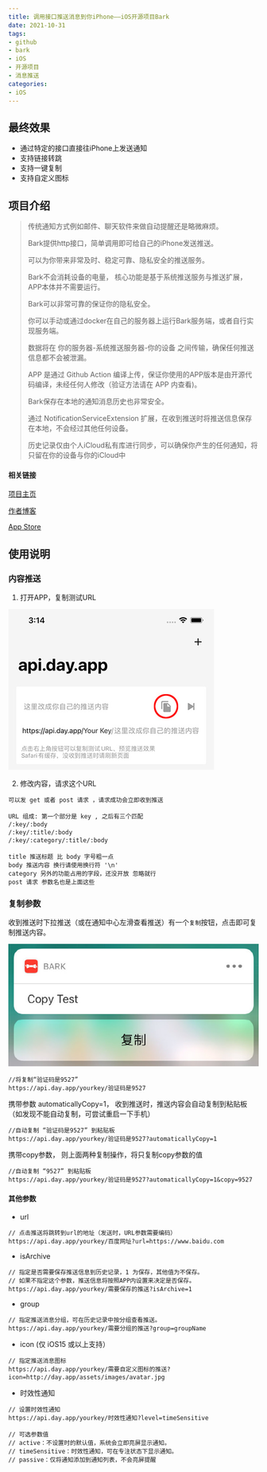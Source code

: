 ```yaml
---
title: 调用接口推送消息到你iPhone——iOS开源项目Bark
date: 2021-10-31
tags:
- github
- bark
- iOS
- 开源项目
- 消息推送
categories: 
- iOS
---
```




## 最终效果

- 通过特定的接口直接往iPhone上发送通知
- 支持链接转跳
- 支持一键复制
- 支持自定义图标
<!-- more -->



## 项目介绍

>传统通知方式例如邮件、聊天软件来做自动提醒还是略微麻烦。
>
>Bark提供http接口，简单调用即可给自己的iPhone发送推送。
>
>可以为你带来非常及时、稳定可靠、隐私安全的推送服务。
>
>
>
>Bark不会消耗设备的电量， 核心功能是基于系统推送服务与推送扩展，APP本体并不需要运行。
>
>
>
>Bark可以非常可靠的保证你的隐私安全。
>
>你可以手动或通过docker在自己的服务器上运行Bark服务端，或者自行实现服务端。
>
>数据将在 你的服务器-系统推送服务器-你的设备 之间传输，确保任何推送信息都不会被泄漏。
>
>APP 是通过 Github Action 编译上传，保证你使用的APP版本是由开源代码编译，未经任何人修改（验证方法请在 APP 内查看)。
>
>
>
>Bark保存在本地的通知消息历史也非常安全。
>
>通过 NotificationServiceExtension 扩展，在收到推送时将推送信息保存在本地，不会经过其他任何设备。
>
>历史记录仅由个人iCloud私有库进行同步，可以确保你产生的任何通知，将只留在你的设备与你的iCloud中



#### 相关链接

[项目主页](https://github.com/Finb/Bark)

[作者博客](https://day.app/)

[App Store](https://apps.apple.com/cn/app/bark-customed-notifications/id1403753865)



## 使用说明

### 内容推送

1. 打开APP，复制测试URL 

![back-cp](bark-cp.png)

2. 修改内容，请求这个URL
```
可以发 get 或者 post 请求 ，请求成功会立即收到推送 

URL 组成: 第一个部分是 key , 之后有三个匹配 
/:key/:body 
/:key/:title/:body 
/:key/:category/:title/:body 

title 推送标题 比 body 字号粗一点 
body 推送内容 换行请使用换行符 '\n'
category 另外的功能占用的字段，还没开放 忽略就行 
post 请求 参数名也是上面这些
```

### 复制参数

收到推送时下拉推送（或在通知中心左滑查看推送）有一个`复制`按钮，点击即可复制推送内容。

![back-cp-btn](bark-cp-btn.png)

```objc
//将复制“验证码是9527”
https://api.day.app/yourkey/验证码是9527
```

携带参数 automaticallyCopy=1， 收到推送时，推送内容会自动复制到粘贴板（如发现不能自动复制，可尝试重启一下手机）
```objc
//自动复制 “验证码是9527” 到粘贴板
https://api.day.app/yourkey/验证码是9527?automaticallyCopy=1 
```


携带copy参数， 则上面两种复制操作，将只复制copy参数的值
```objc
//自动复制 “9527” 到粘贴板
https://api.day.app/yourkey/验证码是9527?automaticallyCopy=1&copy=9527
```

#### 其他参数

* url
```
// 点击推送将跳转到url的地址（发送时，URL参数需要编码）
https://api.day.app/yourkey/百度网址?url=https://www.baidu.com 
```
* isArchive
```
// 指定是否需要保存推送信息到历史记录，1 为保存，其他值为不保存。
// 如果不指定这个参数，推送信息将按照APP内设置来决定是否保存。
https://api.day.app/yourkey/需要保存的推送?isArchive=1
```
* group
```
// 指定推送消息分组，可在历史记录中按分组查看推送。
https://api.day.app/yourkey/需要分组的推送?group=groupName
```
* icon (仅 iOS15 或以上支持）
```
// 指定推送消息图标
https://api.day.app/yourkey/需要自定义图标的推送?icon=http://day.app/assets/images/avatar.jpg
```
* 时效性通知
```
// 设置时效性通知
https://api.day.app/yourkey/时效性通知?level=timeSensitive

// 可选参数值
// active：不设置时的默认值，系统会立即亮屏显示通知。
// timeSensitive：时效性通知，可在专注状态下显示通知。
// passive：仅将通知添加到通知列表，不会亮屏提醒
```
